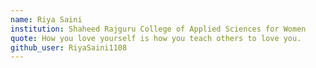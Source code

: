 ```yaml
---
name: Riya Saini 
institution: Shaheed Rajguru College of Applied Sciences for Women 
quote: How you love yourself is how you teach others to love you.
github_user: RiyaSaini1108
---
```

